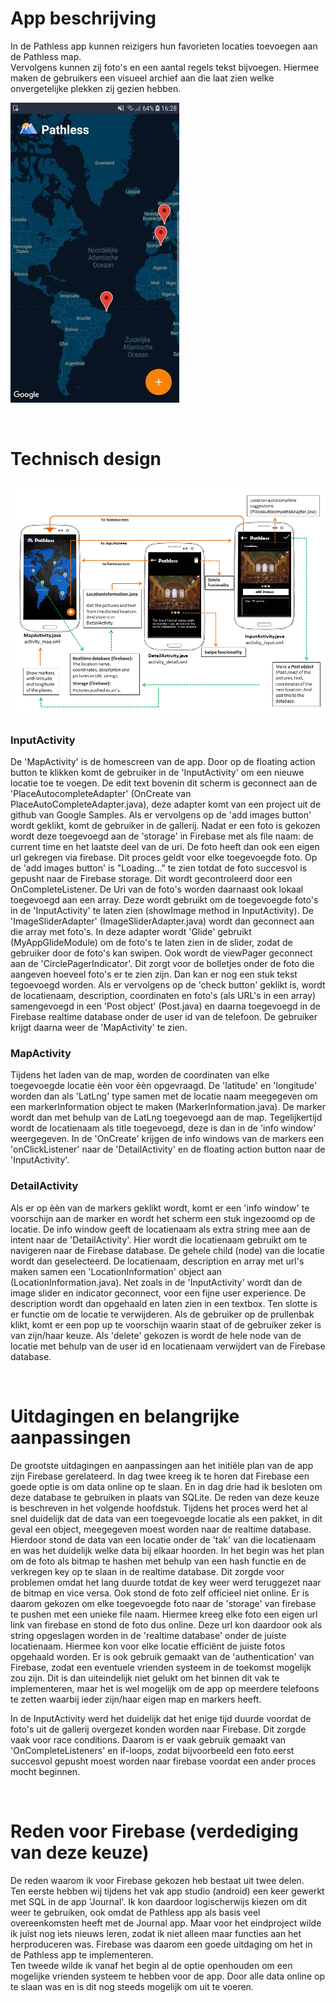 # App beschrijving

In de Pathless app kunnen reizigers hun favorieten locaties toevoegen aan de Pathless map.</br>
Vervolgens kunnen zij foto's en een aantal regels tekst bijvoegen. Hiermee maken de gebruikers een visueel archief aan die laat zien welke onvergetelijke plekken zij gezien hebben.</br>

![Screenshot](doc/Screenshot_1x.jpeg)

</br>

# Technisch design

![Screenshot](doc/DesignDocPathless.png)
</br>

### InputActivity
De 'MapActivity' is de homescreen van de app. Door op de floating action button te klikken komt de gebruiker in de 'InputActivity' om een nieuwe locatie toe te voegen. De edit text bovenin dit scherm is geconnect aan de 'PlaceAutocompleteAdapter' (OnCreate van PlaceAutoCompleteAdapter.java), deze adapter komt van een project uit de github van Google Samples. Als er vervolgens op de 'add images button' wordt geklikt, komt de gebruiker in de gallerij. Nadat er een foto is gekozen wordt deze toegevoegd aan de 'storage' in Firebase met als file naam: de current time en het laatste deel van de uri. De foto heeft dan ook een eigen url gekregen via firebase. Dit proces geldt voor elke toegevoegde foto. Op de 'add images button' is "Loading..." te zien totdat de foto succesvol is gepusht naar de Firebase storage. Dit wordt gecontroleerd door een OnCompleteListener. De Uri van de foto's worden daarnaast ook lokaal toegevoegd aan een array. Deze wordt gebruikt om de toegevoegde foto's in de 'InputActivity' te laten zien (showImage method in InputActivity). De 'ImageSliderAdapter' (ImageSliderAdapter.java) wordt dan geconnect aan die array met foto's. In deze adapter wordt 'Glide' gebruikt (MyAppGlideModule) om de foto's te laten zien in de slider, zodat de gebruiker door de foto's kan swipen. Ook wordt de viewPager geconnect aan de 'CirclePagerIndicator'. Dit zorgt voor de bolletjes onder de foto die aangeven hoeveel foto's er te zien zijn. Dan kan er nog een stuk tekst tegoevoegd worden. Als er vervolgens op de 'check button' geklikt is, wordt de locatienaam, description, coordinaten en foto's (als URL's in een array) samengevoegd in een 'Post object' (Post.java) en daarna toegevoegd in de Firebase realtime database onder de user id van de telefoon. De gebruiker krijgt daarna weer de 'MapActivity' te zien.
</br>

### MapActivity
Tijdens het laden van de map, worden de coordinaten van elke toegevoegde locatie èèn voor èèn opgevraagd. De 'latitude' en 'longitude' worden dan als 'LatLng' type samen met de locatie naam meegegeven om een markerInformation object te maken (MarkerInformation.java). De marker wordt dan met behulp van de LatLng toegevoegd aan de map. Tegelijkertijd wordt de locatienaam als title toegevoegd, deze is dan in de 'info window' weergegeven. In de 'OnCreate' krijgen de info windows van de markers een 'onClickListener' naar de 'DetailActivity' en de floating action button naar de 'InputActivity'. 
</br>

### DetailActivity
Als er op èèn van de markers geklikt wordt, komt er een 'info window' te voorschijn aan de marker en wordt het scherm een stuk ingezoomd op de locatie. De info window geeft de locatienaam als extra string mee aan de intent naar de 'DetailActivity'. Hier wordt die locatienaam gebruikt om te navigeren naar de Firebase database. De gehele child (node) van die locatie wordt dan geselecteerd. De locatienaam, description en array met url's maken samen een 'LocationInformation' object aan (LocationInformation.java). Net zoals in de 'InputActivity' wordt dan de image slider en indicator geconnect, voor een fijne user experience. De description wordt dan opgehaald en  laten zien in een textbox. Ten slotte is er functie om de locatie te verwijderen. Als de gebruiker op de prullenbak klikt, komt er een pop up te voorschijn waarin staat of de gebruiker zeker is van zijn/haar keuze. Als 'delete' gekozen is wordt de hele node van de locatie  met behulp van de user id en locatienaam verwijdert van de Firebase database.

</br>

# Uitdagingen en belangrijke aanpassingen
De grootste uitdagingen en aanpassingen aan het initiële plan van de app zijn Firebase gerelateerd. In dag twee kreeg ik te horen dat Firebase een goede optie is om data online op te slaan. En in dag drie had ik besloten om deze database te gebruiken in plaats van SQLite. De reden van deze keuze is beschreven in het volgende hoofdstuk. Tijdens het proces werd het al snel duidelijk dat de data van een toegevoegde locatie als een pakket, in dit geval een object, meegegeven moest worden naar de realtime database. Hierdoor stond de data van een locatie onder de 'tak' van die locatienaam en was het duidelijk welke data bij elkaar hoorden. In het begin was het plan om de foto als bitmap te hashen met behulp van een hash functie en de verkregen key op te slaan in de realtime database. Dit zorgde voor problemen omdat het lang duurde totdat de key weer werd teruggezet naar de bitmap en vice versa. Ook stond de foto zelf officieel niet online. Er is daarom gekozen om elke toegevoegde foto naar de 'storage' van firebase te pushen met een unieke file naam. Hiermee kreeg elke foto een eigen url link van firebase en stond de foto dus online. Deze url kon daardoor ook als string opgeslagen worden in de 'realtime database' onder de juiste locatienaam. Hiermee kon voor elke locatie efficiënt de juiste fotos opgehaald worden. 
Er is ook gebruik gemaakt van de 'authentication' van Firebase, zodat een eventuele vrienden systeem in de toekomst mogelijk zou zijn. Dit is dan uiteindelijk niet gelukt om het binnen dit vak te implementeren, maar het is wel mogelijk om de app op meerdere telefoons te zetten waarbij ieder zijn/haar eigen map en markers heeft.</br>

In de InputActivity werd het duidelijk dat het enige tijd duurde voordat de foto's uit de gallerij overgezet konden worden naar Firebase. Dit zorgde vaak voor race conditions. Daarom is er vaak gebruik gemaakt van 'OnCompleteListeners' en if-loops, zodat bijvoorbeeld een foto eerst succesvol gepusht moest worden naar firebase voordat een ander proces mocht beginnen.

</br>

# Reden voor Firebase (verdediging van deze keuze)
De reden waarom ik voor Firebase gekozen heb bestaat uit twee delen.</br>
Ten eerste hebben wij tijdens het vak app studio (android) een keer gewerkt met SQL in de app 'Journal'. Ik kon daardoor logischerwijs kiezen om dit weer te gebruiken, ook omdat de Pathless app als basis veel overeenkomsten heeft met de Journal app. Maar voor het eindproject wilde ik juist nog iets nieuws leren, zodat ik niet alleen maar functies aan het herproduceren was. Firebase was daarom een goede uitdaging om het in de Pathless app te implementeren.</br>
Ten tweede wilde ik vanaf het begin al de optie openhouden om een mogelijke vrienden systeem te hebben voor de app. Door alle data online op te slaan was en is dit nog steeds mogelijk om uit te voeren.</br>
